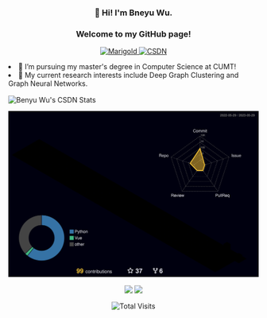 <h3><p align="center" >👋 Hi! I'm Bneyu Wu.</p> </h3>

<h3><p align="center">Welcome to my GitHub page!</p></h3>

<p align="center"> 
    <a href="https://www.marigold.website" target="_blank">
        <img src="https://img.shields.io/badge/Homepage-Marigold-brightgreen" alt="Marigold">
    </a> <a href="https://blog.csdn.net/weixin_46334596?type=blog" target="_blank">
        <img src="https://img.shields.io/badge/CSDN-%E5%B0%8F%E5%90%B4%E4%B8%8D%E4%BC%9A%E6%95%B2%E4%BB%A3%E7%A0%81%E5%90%A7-red" alt="CSDN">
    </a>
</p>

<div>
    <p style="width: 49%;">
        <li>🔭 I’m pursuing my master's degree in Computer Science at CUMT!</li>
        <li>🌱 My current research interests include Deep Graph Clustering and Graph Neural Networks.</li>
    </p>
    <p style="width: 50%;">
        <img align="center" src="https://stats.justsong.cn/api/csdn?id=weixin_46334596&theme=radical" alt="Benyu Wu's CSDN Stats"/>
    </p>
</div>

![Contributions in 3D](/profile-3d-contrib/profile-night-rainbow.svg)

 

<p align="center">
        <img width="10%" src="https://www.vectorlogo.zone/logos/java/java-ar21.svg">
        <img width="10%" src="https://www.vectorlogo.zone/logos/python/python-ar21.svg">
</p>

<div align="center">
    <img src="https://profile-counter.glitch.me/Marigoldwu/count.svg" alt="Total Visits" />
</div>

